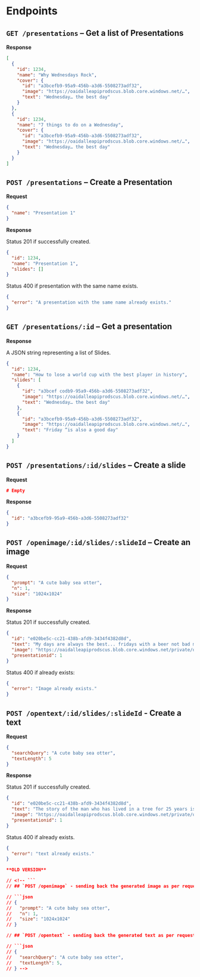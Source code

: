 # Endpoints

## `GET /presentations` – Get a list of Presentations

**Response**

```json
[
  {
    "id": 1234,
    "name": "Why Wednesdays Rock",
    "cover": {
      "id": "a3bcefb9-95a9-456b-a3d6-5508273adf32",
      "image": "https://oaidalleapiprodscus.blob.core.windows.net/…",
      "text": "Wednesday… the best day"
    }
  },
  {
    "id": 1234,
    "name": "7 things to do on a Wednesday",
    "cover": {
      "id": "a3bcefb9-95a9-456b-a3d6-5508273adf32",
      "image": "https://oaidalleapiprodscus.blob.core.windows.net/…",
      "text": "Wednesday… the best day"
    }
  }
]
```

## `POST /presentations` – Create a Presentation

**Request**

```json
{
  "name": "Presentation 1"
}
```

**Response**

Status 201 if successfully created.

```json
{
  "id": 1234,
  "name": "Presentation 1",
  "slides": []
}
```

Status 400 if presentation with the same name exists.

```json
{
  "error": "A presentation with the same name already exists."
}
```

## `GET /presentations/:id` – Get a presentation

**Response**

A JSON string representing a list of Slides.

```json
{
  "id": 1234,
  "name": "How to lose a world cup with the best player in history",
  "slides": [
    {
      "id": "a3bcef codb9-95a9-456b-a3d6-5508273adf32",
      "image": "https://oaidalleapiprodscus.blob.core.windows.net/…",
      "text": "Wednesday… the best day"
    },
    {
      "id": "a3bcefb9-95a9-456b-a3d6-5508273adf32",
      "image": "https://oaidalleapiprodscus.blob.core.windows.net/…",
      "text": "Friday “is also a good day"
    }
  ]
}
```

## `POST /presentations/:id/slides` – Create a slide

**Request**

```json
# Empty
```

**Response**

```json
{
  "id": "a3bcefb9-95a9-456b-a3d6-5508273adf32"
}
```

## `POST /openimage/:id/slides/:slideId` – Create an image

**Request**

```json
{
  "prompt": "A cute baby sea otter",
  "n": 1,
  "size": "1024x1024"
}
```

**Response**

Status 201 if successfully created.

```json
{
  "id": "e020be5c-cc21-438b-afd9-3434f4382d8d",
  "text": "My days are always the best... fridays with a beer not bad mondays sucks",
  "image": "https://oaidalleapiprodscus.blob.core.windows.net/private/org-w7icyCdNYkm68pUr8S7XOB9V/user-UftvPBSZNnOK6GYuzQDSOeHt/img-ZEtqyaNsHXrJ9i2mJO44gv7L.png?st=2022-12-14T08%3A33%3A27Z&se=2022-12-14T10%3A33%3A27Z&sp=r&sv=2021-08-06&sr=b&rscd=inline&rsct=image/png&skoid=6aaadede-4fb3-4698-a8f6-684d7786b067&sktid=a48cca56-e6da-484e-a814-9c849652bcb3&skt=2022-12-14T05%3A29%3A30Z&ske=2022-12-15T05%3A29%3A30Z&sks=b&skv=2021-08-06&sig=jfgcb%2BPASDgW7kXBnH8Vl7ghmZ0QsLWK/eVhgDEq93g%3D",
  "presentationid": 1
}
```

Status 400 if already exists:

```json
{
  "error": "Image already exists."
}
```

## `POST /opentext/:id/slides/:slideId` - Create a text

**Request**

```json
{
  "searchQuery": "A cute baby sea otter",
  "textLength": 5
}
```

**Response**

Status 201 if successfully created.

```json
{
  "id": "e020be5c-cc21-438b-afd9-3434f4382d8d",
  "text": "The story of the man who has lived in a tree for 25 years is one",
  "image": "https://oaidalleapiprodscus.blob.core.windows.net/private/org-w7icyCdNYkm68pUr8S7XOB9V/user-UftvPBSZNnOK6GYuzQDSOeHt/img-ZEtqyaNsHXrJ9i2mJO44gv7L.png?st=2022-12-14T08%3A33%3A27Z&se=2022-12-14T10%3A33%3A27Z&sp=r&sv=2021-08-06&sr=b&rscd=inline&rsct=image/png&skoid=6aaadede-4fb3-4698-a8f6-684d7786b067&sktid=a48cca56-e6da-484e-a814-9c849652bcb3&skt=2022-12-14T05%3A29%3A30Z&ske=2022-12-15T05%3A29%3A30Z&sks=b&skv=2021-08-06&sig=jfgcb%2BPASDgW7kXBnH8Vl7ghmZ0QsLWK/eVhgDEq93g%3D",
  "presentationid": 1
}
```

Status 400 if already exists.

````json
{
  "error": "text already exists."
}

**OLD VERSION**

// <!-- ```
// ## `POST /openimage` - sending back the generated image as per requested

// ```json
// {
//   "prompt": "A cute baby sea otter",
//   "n": 1,
//   "size": "1024x1024"
// }

// ## `POST /opentext` - sending back the generated text as per requested

// ```json
// {
//   "searchQuery": "A cute baby sea otter",
//   "textLength": 5,
// } -->
````
